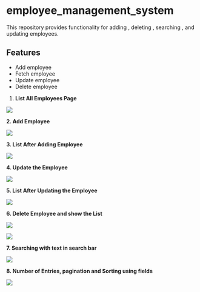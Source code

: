 # employee_management_system
This repository provides functionality for adding , deleting , searching , and updating employees.
## Features

- Add employee
- Fetch employee
- Update employee
- Delete employee

1.  **List All Employees Page**

![](https://33333.cdn.cke-cs.com/kSW7V9NHUXugvhoQeFaf/images/25daff549979b48b5606cdda4d56f32cf5328c3a0b33f203.png)

**2\. Add Employee**

![](https://33333.cdn.cke-cs.com/kSW7V9NHUXugvhoQeFaf/images/14e9e3f79c91b150cc6843dd59a7c170ff042793cfd12222.png)

**3\. List After Adding Employee**

![](https://33333.cdn.cke-cs.com/kSW7V9NHUXugvhoQeFaf/images/69047c797daad2f8c97f9519193a0b3cac8d54b2009b9a66.png)

**4\. Update the Employee**

![](https://33333.cdn.cke-cs.com/kSW7V9NHUXugvhoQeFaf/images/4bf210de984608f5ec2d89f1b9545a13d2d957ea76fbaa44.png)

**5\. List After Updating the Employee**

![](https://33333.cdn.cke-cs.com/kSW7V9NHUXugvhoQeFaf/images/3765b76c6146fe8c2d8a1dd15dd589d83f874028bdcbcd05.png)

**6\. Delete Employee and show the List**

![](https://33333.cdn.cke-cs.com/kSW7V9NHUXugvhoQeFaf/images/ee7b01d0008ed0e4a2630efdab6e4d30093e7b5088587254.png)

![](https://33333.cdn.cke-cs.com/kSW7V9NHUXugvhoQeFaf/images/a2f50ee86c7c0ad51fd79596b2a8061c0a2d6fba22e88c17.png)

**7\. Searching with text in search bar**

![](https://33333.cdn.cke-cs.com/kSW7V9NHUXugvhoQeFaf/images/b153f3e5b763756967d10387662216f444eb7c3a88607313.png)

**8\. Number of Entries, pagination and Sorting using fields**

![](https://33333.cdn.cke-cs.com/kSW7V9NHUXugvhoQeFaf/images/f986bcc313c6f84eba7a00e171c151d9e55e09f128b7d9d5.png)
